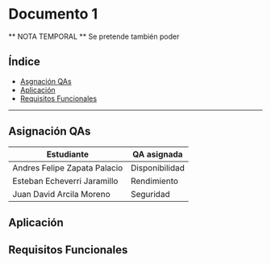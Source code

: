 Documento 1
===========
** NOTA TEMPORAL ** 
Se pretende también poder 

## Índice ##
  - [Asgnación QAs](#asignación-qas)
  - [Aplicación](#aplicación)
  - [Requisitos Funcionales](#requisitos-funcionales)
---

## Asignación QAs ##
| Estudiante | QA asignada |
| --- | --- |
| Andres Felipe Zapata Palacio | Disponibilidad |
| Esteban Echeverri Jaramillo | Rendimiento |
| Juan David Arcila Moreno | Seguridad |

## Aplicación ##



## Requisitos Funcionales ##





